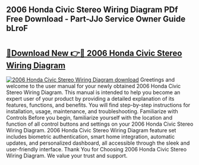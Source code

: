 ## 2006 Honda Civic Stereo Wiring Diagram PDf Free Download - Part-JJo Service Owner Guide bLroF

# <h2><a href="http://dfmmffx.blite.top/?on=2006+Honda+Civic+Stereo+Wiring+Diagram">🔗Download New 👉🔴 2006 Honda Civic Stereo Wiring Diagram</a></h2>

[![2006 Honda Civic Stereo Wiring Diagram download](https://i.imgur.com/lujVjoI.png)](http://dfmmffx.blite.top/?on=2006+Honda+Civic+Stereo+Wiring+Diagram)
Greetings and welcome to the user manual for your newly obtained 2006 Honda Civic Stereo Wiring Diagram. This manual is intended to help you become an expert user of your product by providing a detailed explanation of its features, functions, and benefits. You will find step-by-step instructions for installation, usage, maintenance, and troubleshooting. Familiarize with Controls Before you begin, familiarize yourself with the location and function of all control buttons and settings on your 2006 Honda Civic Stereo Wiring Diagram. 2006 Honda Civic Stereo Wiring Diagram feature set includes biometric authentication, smart home integration, automatic updates, and personalized dashboard, all accessible through the sleek and user-friendly interface. Thank You for Choosing 2006 Honda Civic Stereo Wiring Diagram. We value your trust and support.
